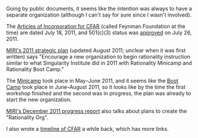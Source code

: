 Going by public documents, it seems like the intention was always to have a separate organization (although I can't say for sure since I wasn't involved).

The [Articles of Incorporation for CFAR](http://www.rationality.org/files/center-for-applied-rationality-articles-of-incorporation.pdf) (called Feynman Foundation at the time) are dated July 18, 2011, and 501(c)(3) status was [approved](http://www.rationality.org/files/center-for-applied-rationality-nonprofit-irs-approval.pdf) on July 26, 2011.

[MIRI's 2011 strategic plan](https://intelligence.org/files/strategicplan2011.pdf) (updated August 2011; unclear when it was first written) says "Encourage a new organization to begin rationality instruction similar to what Singularity Institute did in 2011 with Rationality Minicamp and Rationality Boot Camp."

The [Minicamp](https://www.lesswrong.com/posts/9vBasHrBtCmC6zAzD/mini-camp-on-rationality-awesomeness-and-existential-risk) took place in May–June 2011, and it seems like the [Boot Camp](http://rationalitybootcamp.blogspot.com/) took place in June–August 2011, so it looks like by the time the first workshop finished and the second was in progress, the plan was already to start the new organization.

[MIRI's December 2011 progress report](https://intelligence.org/2012/01/16/singularity-institute-progress-report-december-2011/) also talks about plans to create the "Rationality Org".

I also wrote a [timeline of CFAR](https://timelines.issarice.com/wiki/Timeline_of_Center_for_Applied_Rationality) a while back, which has more links.

